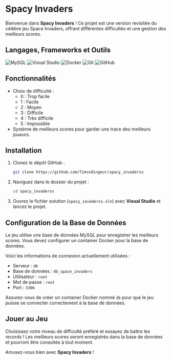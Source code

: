 # Spacy Invaders

Bienvenue dans **Spacy Invaders** ! Ce projet est une version revisitée du célèbre jeu Space Invaders, offrant différentes difficultés et une gestion des meilleurs scores.

## Langages, Frameworks et Outils

![MySQL](https://img.shields.io/badge/mysql-%2300f.svg?style=for-the-badge&logo=mysql&logoColor=white)
![Visual Studio](https://img.shields.io/badge/Visual%20Studio-5C2D91.svg?style=for-the-badge&logo=visual-studio&logoColor=white)
![Docker](https://img.shields.io/badge/docker-%230db7ed.svg?style=for-the-badge&logo=docker&logoColor=white)
![Git](https://img.shields.io/badge/git-%23F05033.svg?style=for-the-badge&logo=git&logoColor=white)
![GitHub](https://img.shields.io/badge/github-%23121011.svg?style=for-the-badge&logo=github&logoColor=white)

## Fonctionnalités
- Choix de difficulté :
  - 0 : Trop facile
  - 1 : Facile
  - 2 : Moyen
  - 3 : Difficile
  - 4 : Très difficile
  - 5 : Impossible
- Système de meilleurs scores pour garder une trace des meilleurs joueurs.

## Installation

1. Clonez le dépôt GitHub :
   ```bash
   git clone https://github.com/Timcodingeur/spacy_invaderss
   ```

2. Naviguez dans le dossier du projet :
   ```bash
   cd spacy_invaderss
   ```

3. Ouvrez le fichier solution (`spacy_invaderss.sln`) avec **Visual Studio** et lancez le projet.

## Configuration de la Base de Données
Le jeu utilise une base de données MySQL pour enregistrer les meilleurs scores. Vous devez configurer un container Docker pour la base de données.

Voici les informations de connexion actuellement utilisées :
- Serveur : `db`
- Base de données : `db_space_invaders`
- Utilisateur : `root`
- Mot de passe : `root`
- Port : `3306`

Assurez-vous de créer un container Docker nommé `db` pour que le jeu puisse se connecter correctement à la base de données.

## Jouer au Jeu
Choisissez votre niveau de difficulté préféré et essayez de battre les records ! Les meilleurs scores seront enregistrés dans la base de données et pourront être consultés à tout moment.

Amusez-vous bien avec **Spacy Invaders** !


